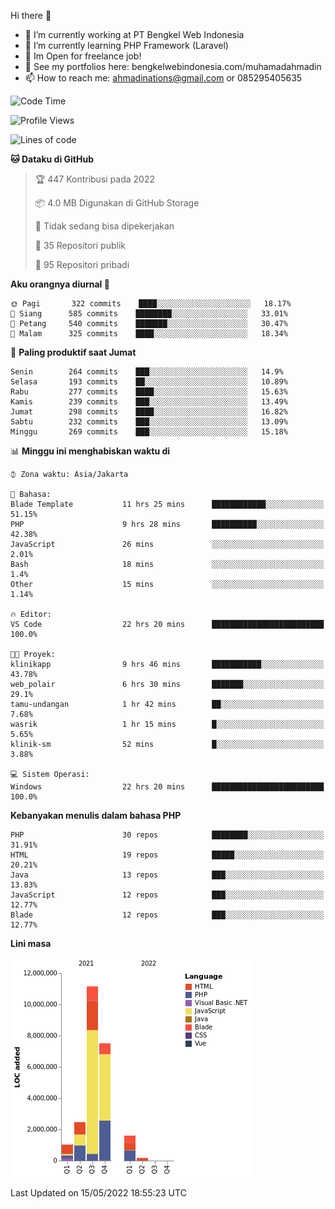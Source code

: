 Hi there 👋

- 🔭 I’m currently working at PT Bengkel Web Indonesia
- 🌱 I’m currently learning PHP Framework (Laravel)
- 📂 Im Open for freelance job!
- 🧷 See my portfolios here: bengkelwebindonesia.com/muhamadahmadin
- 📫 How to reach me: ahmadinations@gmail.com or 085295405635


<!--START_SECTION:waka-->
![Code Time](http://img.shields.io/badge/Code%20Time-0%20secs-blue)

![Profile Views](http://img.shields.io/badge/Profil%20dilihat-3-blue)

![Lines of code](https://img.shields.io/badge/Sejak%20Hello%20World%20aku%20telah%20menulis-24%20Million%20baris%20kode-blue)

**🐱 Dataku di GitHub** 

> 🏆 447 Kontribusi pada 2022
 > 
> 📦 4.0 MB Digunakan di GitHub Storage 
 > 
> 🚫 Tidak sedang bisa dipekerjakan
 > 
> 📜 35 Repositori publik 
 > 
> 🔑 95 Repositori pribadi  
 > 
**Aku orangnya diurnal 🐤** 

```text
🌞 Pagi       322 commits    ████░░░░░░░░░░░░░░░░░░░░░   18.17% 
🌆 Siang      585 commits    ████████░░░░░░░░░░░░░░░░░   33.01% 
🌃 Petang     540 commits    ███████░░░░░░░░░░░░░░░░░░   30.47% 
🌙 Malam      325 commits    ████░░░░░░░░░░░░░░░░░░░░░   18.34%

```
📅 **Paling produktif saat Jumat** 

```text
Senin        264 commits    ███░░░░░░░░░░░░░░░░░░░░░░   14.9% 
Selasa       193 commits    ██░░░░░░░░░░░░░░░░░░░░░░░   10.89% 
Rabu         277 commits    ████░░░░░░░░░░░░░░░░░░░░░   15.63% 
Kamis        239 commits    ███░░░░░░░░░░░░░░░░░░░░░░   13.49% 
Jumat        298 commits    ████░░░░░░░░░░░░░░░░░░░░░   16.82% 
Sabtu        232 commits    ███░░░░░░░░░░░░░░░░░░░░░░   13.09% 
Minggu       269 commits    ███░░░░░░░░░░░░░░░░░░░░░░   15.18%

```


📊 **Minggu ini menghabiskan waktu di** 

```text
⌚︎ Zona waktu: Asia/Jakarta

💬 Bahasa: 
Blade Template           11 hrs 25 mins      ████████████░░░░░░░░░░░░░   51.15% 
PHP                      9 hrs 28 mins       ██████████░░░░░░░░░░░░░░░   42.38% 
JavaScript               26 mins             ░░░░░░░░░░░░░░░░░░░░░░░░░   2.01% 
Bash                     18 mins             ░░░░░░░░░░░░░░░░░░░░░░░░░   1.4% 
Other                    15 mins             ░░░░░░░░░░░░░░░░░░░░░░░░░   1.14%

🔥 Editor: 
VS Code                  22 hrs 20 mins      █████████████████████████   100.0%

🐱‍💻 Proyek: 
klinikapp                9 hrs 46 mins       ███████████░░░░░░░░░░░░░░   43.78% 
web_polair               6 hrs 30 mins       ███████░░░░░░░░░░░░░░░░░░   29.1% 
tamu-undangan            1 hr 42 mins        ██░░░░░░░░░░░░░░░░░░░░░░░   7.68% 
wasrik                   1 hr 15 mins        █░░░░░░░░░░░░░░░░░░░░░░░░   5.65% 
klinik-sm                52 mins             █░░░░░░░░░░░░░░░░░░░░░░░░   3.88%

💻 Sistem Operasi: 
Windows                  22 hrs 20 mins      █████████████████████████   100.0%

```

**Kebanyakan menulis dalam bahasa PHP** 

```text
PHP                      30 repos            ████████░░░░░░░░░░░░░░░░░   31.91% 
HTML                     19 repos            █████░░░░░░░░░░░░░░░░░░░░   20.21% 
Java                     13 repos            ███░░░░░░░░░░░░░░░░░░░░░░   13.83% 
JavaScript               12 repos            ███░░░░░░░░░░░░░░░░░░░░░░   12.77% 
Blade                    12 repos            ███░░░░░░░░░░░░░░░░░░░░░░   12.77%

```


**Lini masa**

![Chart not found](https://raw.githubusercontent.com/MuhamadAhmadin/MuhamadAhmadin/master/charts/bar_graph.png) 


 Last Updated on 15/05/2022 18:55:23 UTC
<!--END_SECTION:waka-->
